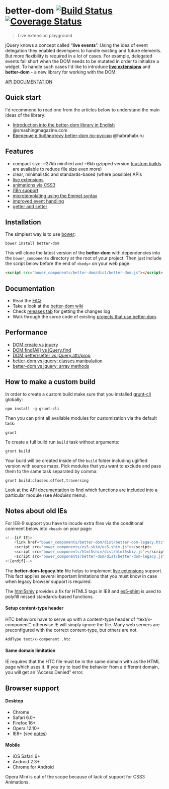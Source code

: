 # better-dom [![Build Status][travis-image]][travis-url] [![Coverage Status][coveralls-image]][coveralls-url]
> Live extension playground

jQuery knows a concept called “**live events**”. Using the idea of event delegation they enabled developers to handle existing and future elements. 
But more flexibility is required in a lot of cases. For example, delegated events fall short when the DOM needs to be mutated in order to initialize a widget. To handle such cases I'd like to introduce **[live extensions](https://github.com/chemerisuk/better-dom/wiki/Live-extensions)** and **better-dom** - a new library for working with the DOM.

[API DOCUMENTATION](http://chemerisuk.github.io/better-dom/)

## Quick start
I'd recommend to read one from the articles below to understand the main ideas of the library:
* [Introduction into the better-dom library in English](http://coding.smashingmagazine.com/2014/01/13/better-javascript-library-for-the-dom/) @smashingmagazine.com
* [Введение в библиотеку better-dom по-русски](http://habrahabr.ru/post/209140/) @habrahabr.ru

## Features
* compact size: ~27kb minified and ~6kb gzipped version ([custom builds](#how-to-make-a-custom-build) are available to reduce file size even more)
* clear, minimalistic and standards-based (where possible) APIs
* [live extensions](https://github.com/chemerisuk/better-dom/wiki/Live-extensions)
* [animations via CSS3](http://jsfiddle.net/C3WeM/5/)
* [i18n support](https://github.com/chemerisuk/better-dom/wiki/Localization)
* [microtemplating using the Emmet syntax](https://github.com/chemerisuk/better-dom/wiki/Microtemplating)
* [improved event handling](https://github.com/chemerisuk/better-dom/wiki/Event-handling)
* [getter and setter](https://github.com/chemerisuk/better-dom/wiki/Getter-and-setter)

## Installation
The simplest way is to use [bower](http://bower.io/):

    bower install better-dom

This will clone the latest version of the __better-dom__ with dependencies into the `bower_components` directory at the root of your project. Then just include the script below before the end of `<body>` on your web page:

```html
<script src="bower_components/better-dom/dist/better-dom.js"></script>
```

## Documentation
* Read the [FAQ](https://github.com/chemerisuk/better-dom/wiki/FAQ)
* Take a look at the [better-dom wiki](https://github.com/chemerisuk/better-dom/wiki)
* Check [releases tab](https://github.com/chemerisuk/better-dom/releases) for getting the changes log
* Walk through the sorce code of existing [projects that use better-dom](http://bower.io/search/?q=better-dom).

## Performance
* [DOM.create vs jquery](http://jsperf.com/dom-create-vs-jquery/26)
* [DOM.find[All] vs jQuery.find](http://jsperf.com/dom-find-all-vs-jquery-find/10)
* [DOM getter/setter vs jQuery.attr/prop](http://jsperf.com/dom-getter-setter-vs-jquery-attr-prop/5)
* [better-dom vs jquery: classes manipulation](http://jsperf.com/better-dom-vs-jquery-classes-manipulation/6)
* [better-dom vs jquery: array methods](http://jsperf.com/better-dom-vs-jquery-array-methods/4)

## How to make a custom build
In order to create a custom build make sure that you installed [grunt-cli](https://github.com/gruntjs/grunt-cli) globally:

    npm install -g grunt-cli

Then you can print all available modules for customization via the default task:

    grunt

To create a full build run `build` task without arguments:

    grunt build

Your build will be created inside of the `build` folder including uglified version with source maps. Pick modules that you want to exclude and pass them to the same task separated by comma:

    grunt build:classes,offset,traversing

Look at the [API documentation](http://chemerisuk.github.io/better-dom/) to find which functions are included into a particular module (see *Modules* menu).

## Notes about old IEs
For IE8-9 support you have to incude extra files via the conditional comment below into `<head>` on your page:

```js
<!--[if IE]>
    <link href="bower_components/better-dom/dist/better-dom-legacy.htc" rel="htc"/>
    <script src="bower_components/es5-shim/es5-shim.js"></script>
    <script src="bower_components/html5shiv/dist/html5shiv.js"></script>
    <script src="bower_components/better-dom/dist/better-dom-legacy.js"></script>
<![endif]-->
```

The **better-dom-legacy.htc** file helps to implement [live extensions](https://github.com/chemerisuk/better-dom/wiki/Live-extensions) support. This fact applies several important limitations that you must know in case when legacy browser support is required.

The [html5shiv](https://github.com/aFarkas/html5shiv) provides a fix for HTML5 tags in IE8 and [es5-shim](https://github.com/kriskowal/es5-shim) is used to polyfill missed standards-based functions.

#### Setup content-type header
HTC behaviors have to serve up with a content-type header of “text/x-component”, otherwise IE will simply ignore the file. Many web servers are preconfigured with the correct content-type, but others are not.

    AddType text/x-component .htc

#### Same domain limitation
IE requires that the HTC file must be in the same domain with as the HTML page which uses it. If you try to load the behavior from a different domain, you will get an “Access Denied” error.

## Browser support
#### Desktop
* Chrome
* Safari 6.0+
* Firefox 16+
* Opera 12.10+
* IE8+ (see [notes](#notes-about-old-ies))

#### Mobile
* iOS Safari 6+
* Android 2.3+
* Chrome for Android

Opera Mini is out of the scope because of lack of support for CSS3 Animations.

[travis-url]: http://travis-ci.org/chemerisuk/better-dom
[travis-image]: https://api.travis-ci.org/chemerisuk/better-dom.png?branch=master

[coveralls-url]: https://coveralls.io/r/chemerisuk/better-dom
[coveralls-image]: https://coveralls.io/repos/chemerisuk/better-dom/badge.png?branch=master

